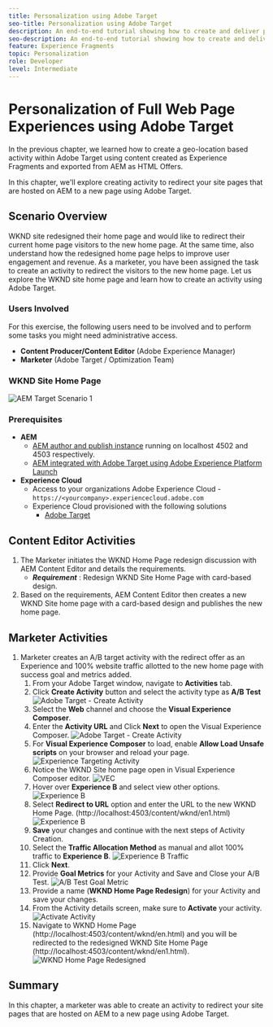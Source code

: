 ```yaml
---
title: Personalization using Adobe Target
seo-title: Personalization using Adobe Target
description: An end-to-end tutorial showing how to create and deliver personalized experience using Adobe Target.
seo-description: An end-to-end tutorial showing how to create and deliver personalized experience using Adobe Target.
feature: Experience Fragments
topic: Personalization
role: Developer
level: Intermediate
---
```


# Personalization of Full Web Page Experiences using Adobe Target

In the previous chapter, we learned how to create a geo-location based activity within Adobe Target using content created as Experience Fragments and exported from AEM as HTML Offers.

In this chapter, we'll explore creating activity to redirect your site pages that are hosted on AEM to a new page using Adobe Target.

## Scenario Overview

WKND site redesigned their home page and would like to redirect their current home page visitors to the new home page. At the same time, also understand how the redesigned home page helps to improve user engagement and revenue. As a marketer, you have been assigned the task to create an activity to redirect the visitors to the new home page. Let us explore the WKND site home page and learn how to create an activity using Adobe Target.

### Users Involved

For this exercise, the following users need to be involved and to perform some tasks you might need administrative access.

* **Content Producer/Content Editor** (Adobe Experience Manager)
* **Marketer** (Adobe Target / Optimization Team)

### WKND Site Home Page

 ![AEM Target Scenario 1](assets/personalization-use-case-2/aem-target-use-case-2.png)

### Prerequisites

* **AEM**
  * [AEM author and publish instance](./implementation.md#getting-aem) running on localhost 4502 and 4503 respectively.
  * [AEM integrated with Adobe Target using Adobe Experience Platform Launch](./using-launch-adobe-io.md#aem-target-using-launch-by-adobe)
* **Experience Cloud**
  * Access to your organizations Adobe Experience Cloud - `https://<yourcompany>.experiencecloud.adobe.com`
  * Experience Cloud provisioned with the following solutions
    * [Adobe Target](https://experiencecloud.adobe.com)

## Content Editor Activities

1. The Marketer initiates the WKND Home Page redesign discussion with AEM Content Editor and details the requirements.
   * ***Requirement*** : Redesign WKND Site Home Page with card-based design.
2. Based on the requirements, AEM Content Editor then creates a new WKND Site home page with a card-based design and publishes the new home page.

## Marketer Activities

1. Marketer creates an A/B target activity with the redirect offer as an Experience and 100% website traffic allotted to the new home page with success goal and metrics added.
   1. From your Adobe Target window, navigate to **Activities** tab.
   2. Click **Create Activity** button and select the activity type as **A/B Test**
    ![Adobe Target - Create Activity](assets/personalization-use-case-2/create-ab-activity.png)
   3. Select the **Web** channel and choose the **Visual Experience Composer**.
   4. Enter the **Activity URL** and Click **Next** to open the Visual Experience Composer.
    ![Adobe Target - Create Activity](assets/personalization-use-case-2/create-activity-ab-name.png)
   5. For **Visual Experience Composer** to load, enable **Allow Load Unsafe scripts** on your browser and reload your page.
    ![Experience Targeting Activity](assets/personalization-use-case-1/load-unsafe-scripts.png)
   6. Notice the WKND Site home page open in Visual Experience Composer editor.
    ![VEC](assets/personalization-use-case-2/vec.png)
   7. Hover over **Experience B** and select view other options.
    ![Experience B](assets/personalization-use-case-2/redirect-url.png)
   8. Select **Redirect to URL** option and enter the URL to the new WKND Home Page. (http://localhost:4503/content/wknd/en1.html)
    ![Experience B](assets/personalization-use-case-2/redirect-url-2.png)
   9. **Save** your changes and continue with the next steps of Activity Creation.
   10. Select the **Traffic Allocation Method** as manual and allot 100% traffic to **Experience B**.
    ![Experience B Traffic](assets/personalization-use-case-2/traffic.png)
   11. Click **Next**.
   12. Provide **Goal Metrics** for your Activity and Save and Close your A/B Test.
    ![A/B Test Goal Metric](assets/personalization-use-case-2/goal-metric.png)
   13. Provide a name (**WKND Home Page Redesign**) for your Activity and save your changes.
   14. From the Activity details screen, make sure to **Activate** your activity.
    ![Activate Activity](assets/personalization-use-case-2/ab-activate.png)
   15. Navigate to WKND Home Page (http://localhost:4503/content/wknd/en.html) and you will be redirected to the redesigned WKND Site Home Page (http://localhost:4503/content/wknd/en1.html).
     ![WKND Home Page Redesigned](assets/personalization-use-case-2/WKND-home-page-redesign.png)

## Summary

In this chapter, a marketer was able to create an activity to redirect your site pages that are hosted on AEM to a new page using Adobe Target.
